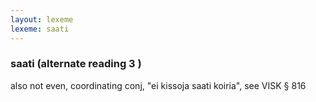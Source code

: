 ```yaml
---
layout: lexeme
lexeme: saati
---
```


###  saati  (alternate reading 3 )

also not even, coordinating conj, "ei kissoja saati koiria", see VISK § 816

